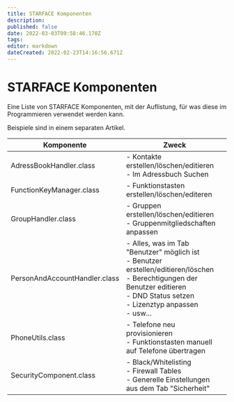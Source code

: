 ```yaml
---
title: STARFACE Komponenten
description: 
published: false
date: 2022-03-03T09:58:46.170Z
tags: 
editor: markdown
dateCreated: 2022-02-23T14:16:56.671Z
---
```


# STARFACE Komponenten
Eine Liste von STARFACE Komponenten, mit der Auflistung, für was diese im Programmieren verwendet werden kann.

Beispiele sind in einem separaten Artikel.

| Komponente | Zweck |
|-----------|----------|
| AdressBookHandler.class | - Kontakte erstellen/löschen/editieren <br/> - Im Adressbuch Suchen |
| FunctionKeyManager.class | - Funktionstasten erstellen/löschen/editeren
| GroupHandler.class | - Gruppen erstellen/löschen/editieren <br/> - Gruppenmitgliedschaften anpassen
| PersonAndAccountHandler.class | - Alles, was im Tab "Benutzer" möglich ist <br/> - Benutzer erstellen/editieren/löschen <br/> - Berechtigungen der Benutzer editieren <br/> - DND Status setzen <br/> - Lizenztyp anpassen <br/> - usw...
| PhoneUtils.class | - Telefone neu provisionieren <br/> - Funktionstasten manuell auf Telefone übertragen | 
|SecurityComponent.class| - Black/Whitelisting <br/> - Firewall Tables  <br/>  - Generelle Einstellungen aus dem Tab "Sicherheit"

